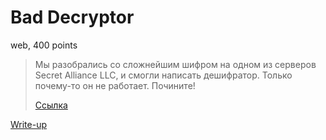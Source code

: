 # Bad Decryptor

web, 400 points

> Мы разобрались со сложнейшим шифром на одном из 
> серверов Secret Alliance LLC, и смогли написать
> дешифратор. Только почему-то он не работает. Почините!
>
> [Ссылка](https://decryptor.ugractf.ru/)

[Write-up](WRITEUP.md)
